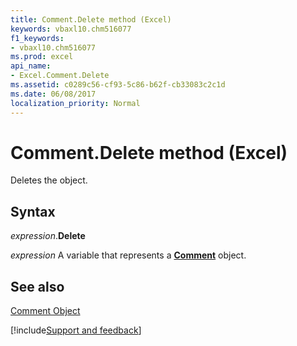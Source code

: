 ```yaml
---
title: Comment.Delete method (Excel)
keywords: vbaxl10.chm516077
f1_keywords:
- vbaxl10.chm516077
ms.prod: excel
api_name:
- Excel.Comment.Delete
ms.assetid: c0289c56-cf93-5c86-b62f-cb33083c2c1d
ms.date: 06/08/2017
localization_priority: Normal
---
```



# Comment.Delete method (Excel)

Deletes the object.


## Syntax

_expression_.**Delete**

_expression_ A variable that represents a **[Comment](Excel.Comment.md)** object.


## See also


[Comment Object](Excel.Comment.md)

[!include[Support and feedback](~/includes/feedback-boilerplate.md)]